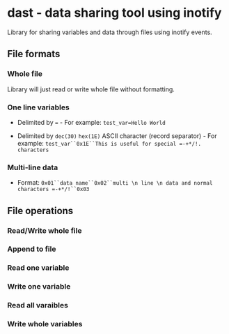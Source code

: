 dast - data sharing tool using inotify
==========

Library for sharing variables and data through files using inotify events.


## File formats

### Whole file

Library will just read or write whole file without formatting.

### One line variables

 * Delimited by `=` - For example: `test_var=Hello World`

 * Delimited by `dec(30)` `hex(1E)` ASCII character (record separator) - For example: `test_var``0x1E``This is useful for special =-+*/!. characters`

### Multi-line data

 * Format: `0x01``data name``0x02``multi \n line \n data and normal characters =-+*/!``0x03`


## File operations

### Read/Write whole file

### Append to file

### Read one variable

### Write one variable

### Read all varaibles

### Write whole variables